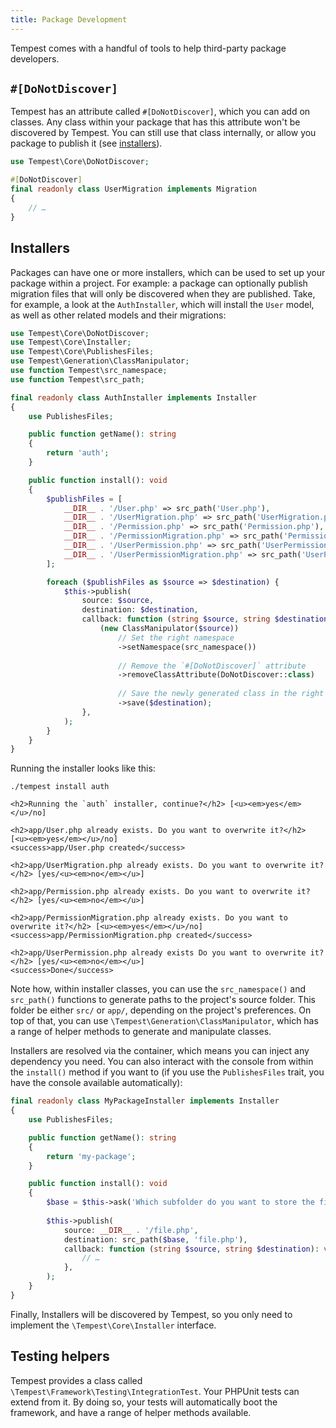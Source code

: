 ```yaml
---
title: Package Development
---
```


Tempest comes with a handful of tools to help third-party package developers.

## `#[DoNotDiscover]`

Tempest has an attribute called `#[DoNotDiscover]`, which you can add on classes. Any class within your package that has this attribute won't be discovered by Tempest. You can still use that class internally, or allow you package to publish it (see [installers](#installers)).

```php
use Tempest\Core\DoNotDiscover;

#[DoNotDiscover]
final readonly class UserMigration implements Migration
{
    // …
}
```

## Installers

Packages can have one or more installers, which can be used to set up your package within a project. For example: a package can optionally publish migration files that will only be discovered when they are published. Take, for example, a look at the `AuthInstaller`, which will install the `User` model, as well as other related models and their migrations:

```php
use Tempest\Core\DoNotDiscover;
use Tempest\Core\Installer;
use Tempest\Core\PublishesFiles;
use Tempest\Generation\ClassManipulator;
use function Tempest\src_namespace;
use function Tempest\src_path;

final readonly class AuthInstaller implements Installer
{
    use PublishesFiles;

    public function getName(): string
    {
        return 'auth';
    }

    public function install(): void
    {
        $publishFiles = [
            __DIR__ . '/User.php' => src_path('User.php'),
            __DIR__ . '/UserMigration.php' => src_path('UserMigration.php'),
            __DIR__ . '/Permission.php' => src_path('Permission.php'),
            __DIR__ . '/PermissionMigration.php' => src_path('PermissionMigration.php'),
            __DIR__ . '/UserPermission.php' => src_path('UserPermission.php'),
            __DIR__ . '/UserPermissionMigration.php' => src_path('UserPermissionMigration.php'),
        ];

        foreach ($publishFiles as $source => $destination) {
            $this->publish(
                source: $source,
                destination: $destination,
                callback: function (string $source, string $destination): void {
                    (new ClassManipulator($source))
                        // Set the right namespace
                        ->setNamespace(src_namespace())
                        
                        // Remove the `#[DoNotDiscover]` attribute
                        ->removeClassAttribute(DoNotDiscover::class)
                        
                        // Save the newly generated class in the right location
                        ->save($destination);
                },
            );
        }
    }
}
```

Running the installer looks like this:

```console
./tempest install auth

<h2>Running the `auth` installer, continue?</h2> [<u><em>yes</em></u>/no] 

<h2>app/User.php already exists. Do you want to overwrite it?</h2> [<u><em>yes</em></u>/no] 
<success>app/User.php created</success> 

<h2>app/UserMigration.php already exists. Do you want to overwrite it?</h2> [yes/<u><em>no</em></u>] 

<h2>app/Permission.php already exists. Do you want to overwrite it?</h2> [yes/<u><em>no</em></u>]
 
<h2>app/PermissionMigration.php already exists. Do you want to overwrite it?</h2> [<u><em>yes</em></u>/no] 
<success>app/PermissionMigration.php created</success> 

<h2>app/UserPermission.php already exists Do you want to overwrite it?</h2> [yes/<u><em>no</em></u>]
<success>Done</success> 
```

Note how, within installer classes, you can use the `src_namespace()` and `src_path()` functions to generate paths to the project's source folder. This folder be either `src/` or `app/`, depending on the project's preferences. On top of that, you can use `\Tempest\Generation\ClassManipulator`, which has a range of helper methods to generate and manipulate classes.

Installers are resolved via the container, which means you can inject any dependency you need. You can also interact with the console from within the `install()` method if you want to (if you use the `PublishesFiles` trait, you have the console available automatically):

```php
final readonly class MyPackageInstaller implements Installer
{
    use PublishesFiles;

    public function getName(): string
    {
        return 'my-package';
    }

    public function install(): void
    {
        $base = $this->ask('Which subfolder do you want to store the files in?');
        
        $this->publish(
            source: __DIR__ . '/file.php',
            destination: src_path($base, 'file.php'),
            callback: function (string $source, string $destination): void {
                // …
            },
        );
    }
}
```

Finally, Installers will be discovered by Tempest, so you only need to implement the `\Tempest\Core\Installer` interface.

## Testing helpers

Tempest provides a class called `\Tempest\Framework\Testing\IntegrationTest`. Your PHPUnit tests can extend from it. By doing so, your tests will automatically boot the framework, and have a range of helper methods available.